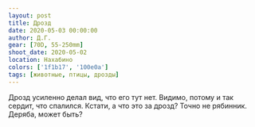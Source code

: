 ```yaml
---
layout: post
title: Дрозд
date: 2020-05-03 00:00:00
author: Д.Г.
gear: [70D, 55-250mm]
shoot_date: 2020-05-02
location: Нахабино
colors: ['1f1b17', '100e0a']
tags: [животные, птицы, дрозды]
---
```

Дрозд усиленно делал вид, что его тут нет. Видимо, потому и так сердит, что спалился. Кстати, а что это за дрозд? Точно не рябинник. Деряба, может быть?
